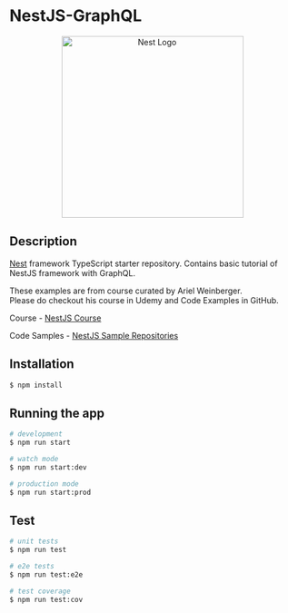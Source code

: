 # NestJS-GraphQL

<p align="center">
  <a href="http://nestjs.com/" target="blank"><img src="https://nestjs.com/img/logo_text.svg" width="320" alt="Nest Logo" /></a>
</p>

## Description

[Nest](https://github.com/nestjs/nest) framework TypeScript starter repository. 
Contains basic tutorial of NestJS framework with GraphQL.

These examples are from course curated by Ariel Weinberger. <br/>
Please do checkout his course in Udemy and Code Examples in GitHub.

Course - [NestJS Course](https://eylearning.udemy.com/course/nestjs-zero-to-hero/)

Code Samples - [NestJS Sample Repositories](https://github.com/arielweinberger/nestjs-course-gql-mongodb)

## Installation

```bash
$ npm install
```

## Running the app

```bash
# development
$ npm run start

# watch mode
$ npm run start:dev

# production mode
$ npm run start:prod
```

## Test

```bash
# unit tests
$ npm run test

# e2e tests
$ npm run test:e2e

# test coverage
$ npm run test:cov
```
